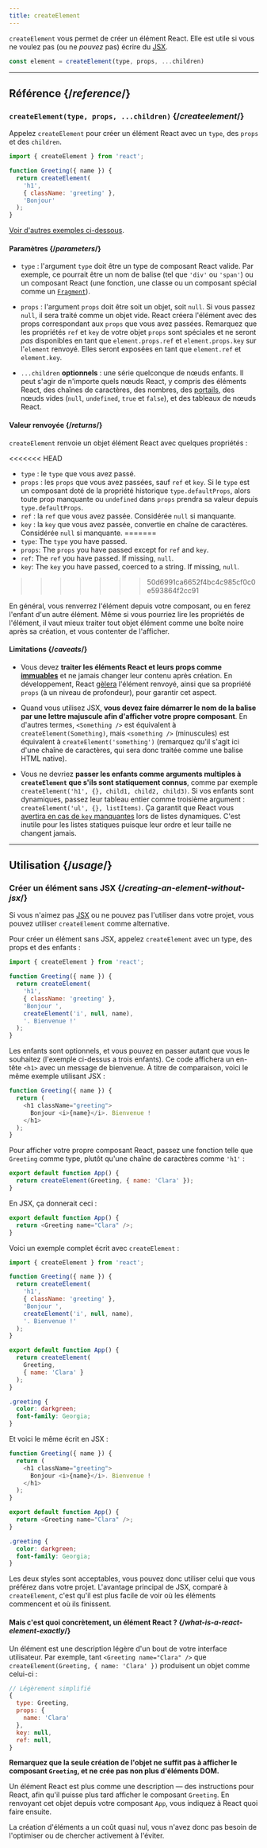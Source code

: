 ```yaml
---
title: createElement
---
```


<Intro>

`createElement` vous permet de créer un élément React. Elle est utile si vous ne voulez pas (ou ne *pouvez* pas) écrire du [JSX](/learn/writing-markup-with-jsx).

```js
const element = createElement(type, props, ...children)
```

</Intro>

<InlineToc />

---

## Référence {/*reference*/}

### `createElement(type, props, ...children)` {/*createelement*/}

Appelez `createElement` pour créer un élément React avec un `type`, des `props` et des `children`.

```js
import { createElement } from 'react';

function Greeting({ name }) {
  return createElement(
    'h1',
    { className: 'greeting' },
    'Bonjour'
  );
}
```

[Voir d'autres exemples ci-dessous](#usage).

#### Paramètres {/*parameters*/}

* `type` : l'argument `type` doit être un type de composant React valide. Par exemple, ce pourrait être un nom de balise (tel que `'div'` ou `'span'`) ou un composant React (une fonction, une classe ou un composant spécial comme un [`Fragment`](/reference/react/Fragment)).

* `props` : l'argument `props` doit être soit un objet, soit `null`. Si vous passez `null`, il sera traité comme un objet vide. React créera l'élément avec des props correspondant aux `props` que vous avez passées. Remarquez que les propriétés `ref` et `key` de votre objet `props` sont spéciales et ne seront *pas* disponibles en tant que `element.props.ref` et `element.props.key` sur l'`element` renvoyé. Elles seront exposées en tant que `element.ref` et `element.key`.

* `...children` **optionnels** : une série quelconque de nœuds enfants. Il peut s'agir de n'importe quels nœuds React, y compris des éléments React, des chaînes de caractères, des nombres, des [portails](/reference/react-dom/createPortal), des nœuds vides (`null`, `undefined`, `true` et `false`), et des tableaux de nœuds React.

#### Valeur renvoyée {/*returns*/}

`createElement` renvoie un objet élément React avec quelques propriétés :

<<<<<<< HEAD
* `type` : le `type` que vous avez passé.
* `props` : les `props` que vous avez passées, sauf `ref` et `key`. Si le `type` est un composant doté de la propriété historique `type.defaultProps`, alors toute prop manquante ou `undefined` dans `props` prendra sa valeur depuis `type.defaultProps`.
* `ref` : la `ref` que vous avez passée. Considérée `null` si manquante.
* `key` : la `key` que vous avez passée, convertie en chaîne de caractères. Considérée `null` si manquante.
=======
* `type`: The `type` you have passed.
* `props`: The `props` you have passed except for `ref` and `key`.
* `ref`: The `ref` you have passed. If missing, `null`.
* `key`: The `key` you have passed, coerced to a string. If missing, `null`.
>>>>>>> 50d6991ca6652f4bc4c985cf0c0e593864f2cc91

En général, vous renverrez l'élément depuis votre composant, ou en ferez l'enfant d'un autre élément. Même si vous pourriez lire les propriétés de l'élément, il vaut mieux traiter tout objet élément comme une boîte noire après sa création, et vous contenter de l'afficher.

#### Limitations {/*caveats*/}

* Vous devez **traiter les éléments React et leurs props comme [immuables](https://fr.wikipedia.org/wiki/Objet_immuable)** et ne jamais changer leur contenu après création. En développement, React [gèlera](https://developer.mozilla.org/fr/docs/Web/JavaScript/Reference/Global_Objects/Object/freeze) l'élément renvoyé, ainsi que sa propriété `props` (à un niveau de profondeur), pour garantir cet aspect.

* Quand vous utilisez JSX, **vous devez faire démarrer le nom de la balise par une lettre majuscule afin d'afficher votre propre composant**.  En d'autres termes, `<Something />` est équivalent à `createElement(Something)`, mais `<something />` (minuscules) est équivalent à `createElement('something')` (remarquez qu'il s'agit ici d'une chaîne de caractères, qui sera donc traitée comme une balise HTML native).

* Vous ne devriez **passer les enfants comme arguments multiples à `createElement` que s'ils sont statiquement connus**, comme par exemple `createElement('h1', {}, child1, child2, child3)`. Si vos enfants sont dynamiques, passez leur tableau entier comme troisième argument : `createElement('ul', {}, listItems)`. Ça garantit que React vous [avertira en cas de `key` manquantes](/learn/rendering-lists#keeping-list-items-in-order-with-key) lors de listes dynamiques.  C'est inutile pour les listes statiques puisque leur ordre et leur taille ne changent jamais.

---

## Utilisation {/*usage*/}

### Créer un élément sans JSX {/*creating-an-element-without-jsx*/}

Si vous n'aimez pas [JSX](/learn/writing-markup-with-jsx) ou ne pouvez pas l'utiliser dans votre projet, vous pouvez utiliser `createElement` comme alternative.

Pour créer un élément sans JSX, appelez `createElement` avec un <CodeStep step={1}>type</CodeStep>, des <CodeStep step={2}>props</CodeStep> et des <CodeStep step={3}>enfants</CodeStep> :

```js [[1, 5, "'h1'"], [2, 6, "{ className: 'greeting' }"], [3, 7, "'Bonjour ',"], [3, 8, "createElement('i', null, name),"], [3, 9, "'. Bienvenue !'"]]
import { createElement } from 'react';

function Greeting({ name }) {
  return createElement(
    'h1',
    { className: 'greeting' },
    'Bonjour ',
    createElement('i', null, name),
    '. Bienvenue !'
  );
}
```

Les <CodeStep step={3}>enfants</CodeStep> sont optionnels, et vous pouvez en passer autant que vous le souhaitez (l'exemple ci-dessus a trois enfants). Ce code affichera un en-tête `<h1>` avec un message de bienvenue.  À titre de comparaison, voici le même exemple utilisant JSX :

```js [[1, 3, "h1"], [2, 3, "className=\\"greeting\\""], [3, 4, "Bonjour <i>{name}</i>. Bienvenue !"], [1, 5, "h1"]]
function Greeting({ name }) {
  return (
    <h1 className="greeting">
      Bonjour <i>{name}</i>. Bienvenue !
    </h1>
  );
}
```

Pour afficher votre propre composant React, passez une fonction telle que `Greeting` comme <CodeStep step={1}>type</CodeStep>, plutôt qu'une chaîne de caractères comme `'h1'` :

```js [[1, 2, "Greeting"], [2, 2, "{ name: 'Clara' }"]]
export default function App() {
  return createElement(Greeting, { name: 'Clara' });
}
```

En JSX, ça donnerait ceci :

```js [[1, 2, "Greeting"], [2, 2, "name=\\"Clara\\""]]
export default function App() {
  return <Greeting name="Clara" />;
}
```

Voici un exemple complet écrit avec `createElement` :

<Sandpack>

```js
import { createElement } from 'react';

function Greeting({ name }) {
  return createElement(
    'h1',
    { className: 'greeting' },
    'Bonjour ',
    createElement('i', null, name),
    '. Bienvenue !'
  );
}

export default function App() {
  return createElement(
    Greeting,
    { name: 'Clara' }
  );
}
```

```css
.greeting {
  color: darkgreen;
  font-family: Georgia;
}
```

</Sandpack>

Et voici le même écrit en JSX :

<Sandpack>

```js
function Greeting({ name }) {
  return (
    <h1 className="greeting">
      Bonjour <i>{name}</i>. Bienvenue !
    </h1>
  );
}

export default function App() {
  return <Greeting name="Clara" />;
}
```

```css
.greeting {
  color: darkgreen;
  font-family: Georgia;
}
```

</Sandpack>

Les deux styles sont acceptables, vous pouvez donc utiliser celui que vous préférez dans votre projet. L'avantage principal de JSX, comparé à `createElement`, c'est qu'il est plus facile de voir où les éléments commencent et où ils finissent.

<DeepDive>

#### Mais c'est quoi concrètement, un élément React ? {/*what-is-a-react-element-exactly*/}

Un élément est une description légère d'un bout de votre interface utilisateur. Par exemple, tant `<Greeting name="Clara" />` que `createElement(Greeting, { name: 'Clara' })` produisent un objet comme celui-ci :

```js
// Légèrement simplifié
{
  type: Greeting,
  props: {
    name: 'Clara'
  },
  key: null,
  ref: null,
}
```

**Remarquez que la seule création de l'objet ne suffit pas à afficher le composant `Greeting`, et ne crée pas non plus d'éléments DOM.**

Un élément React est plus comme une description — des instructions pour React, afin qu'il puisse plus tard afficher le composant `Greeting`. En renvoyant cet objet depuis votre composant `App`, vous indiquez à React quoi faire ensuite.

La création d'éléments a un coût quasi nul, vous n'avez donc pas besoin de l'optimiser ou de chercher activement à l'éviter.

</DeepDive>
